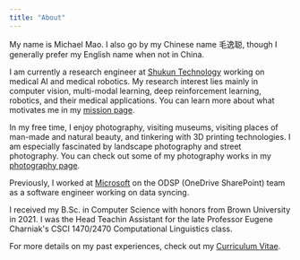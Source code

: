 ```yaml
---
title: "About"
---
```


My name is Michael Mao. I also go by my Chinese name 毛逸聪, though I generally prefer my English name when not in China. 

I am currently a research engineer at [Shukun Technology](https://en.shukun.net/) working on medical AI and medical robotics. My research interest lies mainly in computer vision, multi-modal learning, deep reinforcement learning, robotics, and their medical applications. You can learn more about what motivates me in my [mission page](/mission).

In my free time, I enjoy photography, visiting museums, visiting places of man-made and natural beauty, and tinkering with 3D printing technologies. I am especially fascinated by landscape photography and street photography. You can check out some of my photography works in my [photography page](/photography).

Previously, I worked at [Microsoft](https://www.microsoft.com) on the ODSP (OneDrive SharePoint) team as a software engineer working on data syncing.

I received my B.Sc. in Computer Science with honors from Brown University in 2021. I was the Head Teachin Assistant for the late Professor Eugene Charniak's CSCI 1470/2470 Computational Linguistics class. 

For more details on my past experiences, check out my [Curriculum Vitae](/Michael_Mao_CV.pdf).
